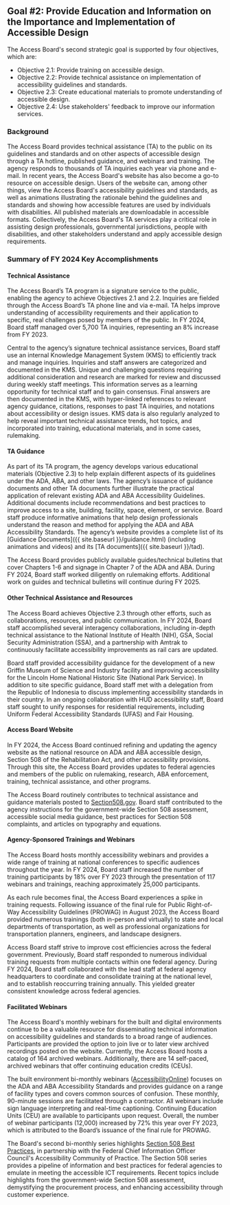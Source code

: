 ## Goal #2: Provide Education and Information on the Importance and Implementation of Accessible Design

The Access Board's second strategic goal is supported by four objectives, which are:

- Objective 2.1: Provide training on accessible design.
- Objective 2.2: Provide technical assistance on implementation of accessibility guidelines and standards.
- Objective 2.3: Create educational materials to promote understanding of accessible design.
- Objective 2.4: Use stakeholders' feedback to improve our information services.

### Background

The Access Board provides technical assistance (TA) to the public on its guidelines and standards and on other aspects of accessible design through a TA hotline, published guidance, and webinars and training. The agency responds to thousands of TA inquiries each year via phone and e-mail.  In recent years, the Access Board's website has also become a go-to resource on accessible design.  Users of the website can, among other things, view the Access Board's accessibility guidelines and standards, as well as animations illustrating the rationale behind the guidelines and standards and showing how accessible features are used by individuals with disabilities.  All published materials are downloadable in accessible formats.  Collectively, the Access Board's TA services play a critical role in assisting design professionals, governmental jurisdictions, people with disabilities, and other stakeholders understand and apply accessible design requirements.

### Summary of FY 2024 Key Accomplishments

#### Technical Assistance

The Access Board’s TA program is a signature service to the public, enabling the agency to achieve Objectives 2.1 and 2.2. Inquiries are fielded through the Access Board’s TA phone line and via e-mail. TA helps improve understanding of accessibility requirements and their application to specific, real challenges posed by members of the public. In FY 2024, Board staff managed over 5,700 TA inquiries, representing an 8% increase from FY 2023.

Central to the agency’s signature technical assistance services, Board staff use an internal Knowledge Management System (KMS) to efficiently track and manage inquiries.  Inquiries and staff answers are categorized and documented in the KMS.  Unique and challenging questions requiring additional consideration and research are marked for review and discussed during weekly staff meetings.  This information serves as a learning opportunity for technical staff and to gain consensus.  Final answers are then documented in the KMS, with hyper-linked references to relevant agency guidance, citations, responses to past TA inquiries, and notations about accessibility or design issues.  KMS data is also regularly analyzed to help reveal important technical assistance trends, hot topics, and incorporated into training, educational materials, and in some cases, rulemaking.

#### TA Guidance

As part of its TA program, the agency develops various educational materials (Objective 2.3) to help explain different aspects of its guidelines under the ADA, ABA, and other laws.  The agency’s issuance of guidance documents and other TA documents further illustrate the practical application of relevant existing ADA and ABA Accessibility Guidelines.  Additional documents include recommendations and best practices to improve access to a site, building, facility, space, element, or service.  Board staff produce informative animations that help design professionals understand the reason and method for applying the ADA and ABA Accessibility Standards.  The agency’s website provides a complete list of its [Guidance Documents]({{ site.baseurl }}/guidance.html) (including animations and videos) and its [TA documents]({{ site.baseurl }}/tad).

The Access Board provides publicly available guides/technical bulletins that cover Chapters 1-6 and signage in Chapter 7 of the ADA and ABA.  During FY 2024, Board staff worked diligently on rulemaking efforts.  Additional work on guides and technical bulletins will continue during FY 2025.

#### Other Technical Assistance and Resources

The Access Board achieves Objective 2.3 through other efforts, such as collaborations, resources, and public communication. In FY 2024, Board staff accomplished several interagency collaborations, including in-depth technical assistance to the National Institute of Health (NIH), GSA, Social Security Administration (SSA), and a partnership with Amtrak to continuously facilitate accessibility improvements as rail cars are updated. 

Board staff provided accessibility guidance for the development of a new Griffin Museum of Science and Industry facility and improving accessibility for the Lincoln Home National Historic Site (National Park Service). In addition to site specific guidance, Board staff met with a delegation from the Republic of Indonesia to discuss implementing accessibility standards in their country. In an ongoing collaboration with HUD accessibility staff, Board staff sought to unify responses for residential requirements, including Uniform Federal Accessibility Standards (UFAS) and Fair Housing.

#### Access Board Website

In FY 2024, the Access Board continued refining and updating the agency website as the national resource on ADA and ABA accessible design, Section 508 of the Rehabilitation Act, and other accessibility provisions. Through this site, the Access Board provides updates to federal agencies and members of the public on rulemaking, research, ABA enforcement, training, technical assistance, and other programs. 

The Access Board routinely contributes to technical assistance and guidance materials posted to [Section508.gov](https://www.section508.gov/).  Board staff contributed to the agency instructions for the government-wide Section 508 assessment, accessible social media guidance, best practices for Section 508 complaints, and articles on typography and equations.

#### Agency-Sponsored Trainings and Webinars

The Access Board hosts monthly accessibility webinars and provides a wide range of training at national conferences to specific audiences throughout the year.  In FY 2024, Board staff increased the number of training participants by 18% over FY 2023 through the presentation of 117 webinars and trainings, reaching approximately 25,000 participants.

As each rule becomes final, the Access Board experiences a spike in training requests.  Following issuance of the final rule for Public Right-of-Way Accessibility Guidelines (PROWAG) in August 2023, the Access Board provided numerous trainings (both in-person and virtually) to state and local departments of transportation, as well as professional organizations for transportation planners, engineers, and landscape designers.

Access Board staff strive to improve cost efficiencies across the federal government.  Previously, Board staff responded to numerous individual training requests from multiple contacts within one federal agency.  During FY 2024, Board staff collaborated with the lead staff at federal agency headquarters to coordinate and consolidate training at the national level, and to establish reoccurring training annually.  This yielded greater consistent knowledge across federal agencies.

#### Facilitated Webinars

The Access Board's monthly webinars for the built and digital environments continue to be a valuable resource for disseminating technical information on accessibility guidelines and standards to a broad range of audiences.  Participants are provided the option to join live or to later view archived recordings posted on the website.  Currently, the Access Board hosts a catalog of 164 archived webinars. Additionally, there are 14 self-paced, archived webinars that offer continuing education credits (CEUs).

The built environment bi-monthly webinars ([AccessibilityOnline](https://www.accessibilityonline.org/)) focuses on the ADA and ABA Accessibility Standards and provides guidance on a range of facility types and covers common sources of confusion.  These monthly, 90-minute sessions are facilitated through a contractor.  All webinars include sign language interpreting and real-time captioning.  Continuing Education Units (CEU) are available to participants upon request.  Overall, the number of webinar participants (12,000) increased by 72% this year over FY 2023, which is attributed to the Board’s issuance of the final rule for PROWAG.

The Board's second bi-monthly series highlights [Section 508 Best Practices](https://www.accessibilityonline.org/cioc-508), in partnership with the Federal Chief Information Officer Council's Accessibility Community of Practice.  The Section 508 series provides a pipeline of information and best practices for federal agencies to emulate in meeting the accessible ICT requirements.  Recent topics include highlights from the government-wide Section 508 assessment, demystifying the procurement process, and enhancing accessibility through customer experience.
